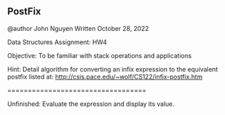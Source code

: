 ## PostFix

   @author John Nguyen
   Written October 28, 2022

   Data Structures Assignment: HW4

   Objective: 
   To be familiar with stack operations and applications
   
   Hint:
   Detail algorithm for converting an infix expression to 
   the equivalent postfix listed at: 
   http://csis.pace.edu/~wolf/CS122/infix-postfix.htm 

   ==================================
 
Unfinished: Evaluate the expression and display its value.
